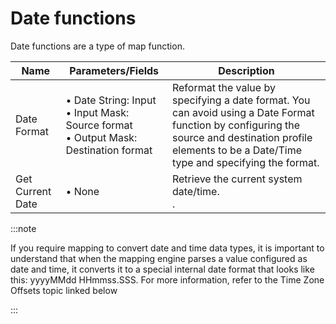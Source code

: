 # Date functions

<head>
  <meta name="guidename" content="Integration"/>
  <meta name="context" content="GUID-e35e34c4-45f2-49ac-b1d7-4792114e52dc"/>
</head>


Date functions are a type of map function.

| Name             | Parameters/Fields                                                               | Description                                                                                                                                                                                                                   |
|------------------|---------------------------------------------------------------------------------|-------------------------------------------------------------------------------------------------------------------------------------------------------------------------------------------------------------------------------|
| Date Format      | • Date String: Input<br />• Input Mask: Source format<br />• Output Mask: Destination format  | Reformat the value by specifying a date format. You can avoid using a Date Format function by configuring the source and destination profile elements to be a Date/Time type and specifying the format.                      |
| Get Current Date | • None                                                                           | Retrieve the current system date/time.    <br />.                                                                                                                                                                                   |

:::note

If you require mapping to convert date and time data types, it is important to understand that when the mapping engine parses a value configured as date and time, it converts it to a special internal date format that looks like this: yyyyMMdd HHmmss.SSS. For more information, refer to the Time Zone Offsets topic linked below

:::